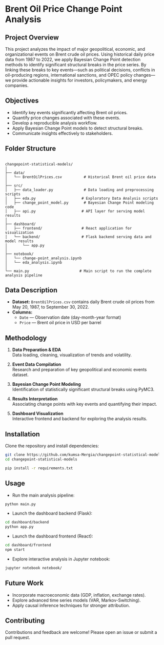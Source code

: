 # Brent Oil Price Change Point Analysis

## Project Overview

This project analyzes the impact of major geopolitical, economic, and organizational events on Brent crude oil prices. Using historical daily price data from 1987 to 2022, we apply Bayesian Change Point detection methods to identify significant structural breaks in the price series. By linking these breaks to key events—such as political decisions, conflicts in oil-producing regions, international sanctions, and OPEC policy changes—we provide actionable insights for investors, policymakers, and energy companies.

## Objectives

- Identify key events significantly affecting Brent oil prices.
- Quantify price changes associated with these events.
- Develop a reproducible analysis workflow.
- Apply Bayesian Change Point models to detect structural breaks.
- Communicate insights effectively to stakeholders.

## Folder Structure

```

changepoint-statistical-models/
│
├── data/
│   └── BrentOilPrices.csv          # Historical Brent oil price data
│
├── src/
│   ├── data_loader.py              # Data loading and preprocessing scripts
│   ├── eda.py                     # Exploratory Data Analysis scripts
│   ├── change_point_model.py       # Bayesian Change Point modeling code
│   ├── api.py                     # API layer for serving model results
│
├── dashboard/
│   ├── frontend/                  # React application for visualization
│   └── backend/                   # Flask backend serving data and model results
│       └── app.py
│
├── notebook/
│   └── change-point_analysis.ipynb           
│   └── eda_analysis.ipynb
│
└── main.py                       # Main script to run the complete analysis pipeline

````

## Data Description

- **Dataset:** `BrentOilPrices.csv` contains daily Brent crude oil prices from May 20, 1987, to September 30, 2022.
- **Columns:**  
  - `Date` — Observation date (day-month-year format)  
  - `Price` — Brent oil price in USD per barrel

## Methodology

1. **Data Preparation & EDA**  
   Data loading, cleaning, visualization of trends and volatility.

2. **Event Data Compilation**  
   Research and preparation of key geopolitical and economic events dataset.

3. **Bayesian Change Point Modeling**  
   Identification of statistically significant structural breaks using PyMC3.

4. **Results Interpretation**  
   Associating change points with key events and quantifying their impact.

5. **Dashboard Visualization**  
   Interactive frontend and backend for exploring the analysis results.

## Installation

Clone the repository and install dependencies:

```bash
git clone https://github.com/kumsa-Mergia/changepoint-statistical-models.git
cd changepoint-statistical-models

pip install -r requirements.txt
````

## Usage

* Run the main analysis pipeline:

```bash
python main.py
```

* Launch the dashboard backend (Flask):

```bash
cd dashboard/backend
python app.py
```

* Launch the dashboard frontend (React):

```bash
cd dashboard/frontend
npm start
```

* Explore interactive analysis in Jupyter notebook:

```bash
jupyter notebook notebook/
```

## Future Work

* Incorporate macroeconomic data (GDP, inflation, exchange rates).
* Explore advanced time series models (VAR, Markov-Switching).
* Apply causal inference techniques for stronger attribution.

## Contributing

Contributions and feedback are welcome! Please open an issue or submit a pull request.
